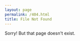 ```yaml
---
layout: page
permalink: /404.html
title: File Not Found
---
```


Sorry! But that page doesn't exist.
